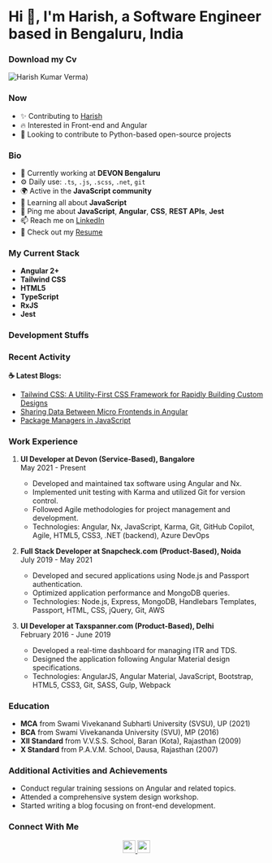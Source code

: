 # Hi 👋, I'm Harish, a Software Engineer based in Bengaluru, India

### Download my Cv 
![Harish Kumar Verma](https://github.com/harishwordpress/harishcv/raw/master/cv.png))

### Now

- ✨ Contributing to [Harish](https://github.com/HarishVerma-UI)
- 🔥 Interested in Front-end and Angular
- 📅 Looking to contribute to Python-based open-source projects

### Bio

- 🏢 Currently working at **DEVON Bengaluru**
- ⚙️ Daily use: `.ts`, `.js`, `.scss`, `.net`, `git`
- 🌍 Active in the **JavaScript community**
- 🌱 Learning all about **JavaScript**
- 💬 Ping me about **JavaScript**, **Angular**, **CSS**, **REST APIs**, **Jest**
- 📫 Reach me on [LinkedIn](https://www.linkedin.com/in/harish-verma-831599a7/)
- 📝 Check out my [Resume](https://github.com/harishwordpress/harishcv/raw/master/HarishKumarVerma.pdf)

### My Current Stack

- **Angular 2+**
- **Tailwind CSS**
- **HTML5**
- **TypeScript**
- **RxJS**
- **Jest**

### Development Stuffs

### Recent Activity

**☕ Latest Blogs:**

- [Tailwind CSS: A Utility-First CSS Framework for Rapidly Building Custom Designs](https://www.devonblog.com/software-development/tailwind-css-a-utility-first-css-framework-for-rapidly-building-custom-designs/)
- [Sharing Data Between Micro Frontends in Angular](https://www.devonblog.com/software-development/tailwind-css-a-utility-first-css-framework-for-rapidly-building-custom-designs/)
- [Package Managers in JavaScript](https://www.devonblog.com/continuous-delivery/package-managers-in-javascript/)

### Work Experience

1. **UI Developer at Devon (Service-Based), Bangalore**  
   May 2021 - Present
   - Developed and maintained tax software using Angular and Nx.
   - Implemented unit testing with Karma and utilized Git for version control.
   - Followed Agile methodologies for project management and development.
   - Technologies: Angular, Nx, JavaScript, Karma, Git, GitHub Copilot, Agile, HTML5, CSS3, .NET (backend), Azure DevOps

2. **Full Stack Developer at Snapcheck.com (Product-Based), Noida**  
   July 2019 - May 2021
   - Developed and secured applications using Node.js and Passport authentication.
   - Optimized application performance and MongoDB queries.
   - Technologies: Node.js, Express, MongoDB, Handlebars Templates, Passport, HTML, CSS, jQuery, Git, AWS

3. **UI Developer at Taxspanner.com (Product-Based), Delhi**  
   February 2016 - June 2019
   - Developed a real-time dashboard for managing ITR and TDS.
   - Designed the application following Angular Material design specifications.
   - Technologies: AngularJS, Angular Material, JavaScript, Bootstrap, HTML5, CSS3, Git, SASS, Gulp, Webpack

### Education

- **MCA** from Swami Vivekanand Subharti University (SVSU), UP (2021)
- **BCA** from Swami Vivekananda University (SVU), MP (2016)
- **XII Standard** from V.V.S.S. School, Baran (Kota), Rajasthan (2009)
- **X Standard** from P.A.V.M. School, Dausa, Rajasthan (2007)

### Additional Activities and Achievements

- Conduct regular training sessions on Angular and related topics.
- Attended a comprehensive system design workshop.
- Started writing a blog focusing on front-end development.

### Connect With Me

<p align="center">
<a href="https://www.linkedin.com/in/harish-verma-831599a7/">
  <img src="https://img.shields.io/badge/linkedin-%230077B5.svg?&style=for-the-badge&logo=linkedin&logoColor=white" height=25>
</a> 
<a href="https://www.facebook.com/harish.verma.96155">
  <img src="https://img.shields.io/badge/Facebook-1877F2?style=for-the-badge&logo=facebook&logoColor=white" height=25>
</a>
</p>


